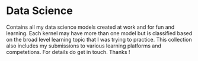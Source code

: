 # Data Science
Contains all my data science models created at work and for fun and learning. Each kernel may have more than one model but is classified based on the broad level learning topic that I was trying to practice. This collection also includes my submissions to various learning platforms and competetions. For details do get in touch. Thanks !
